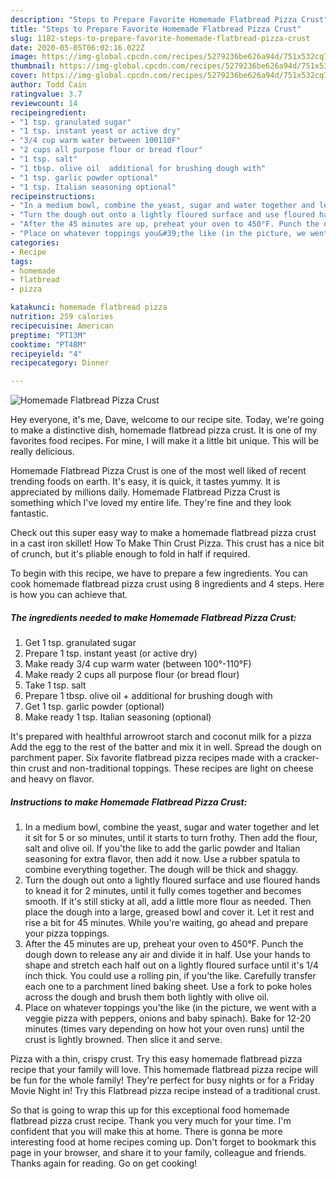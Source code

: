 ```yaml
---
description: "Steps to Prepare Favorite Homemade Flatbread Pizza Crust"
title: "Steps to Prepare Favorite Homemade Flatbread Pizza Crust"
slug: 1182-steps-to-prepare-favorite-homemade-flatbread-pizza-crust
date: 2020-05-05T06:02:16.022Z
image: https://img-global.cpcdn.com/recipes/5279236be626a94d/751x532cq70/homemade-flatbread-pizza-crust-recipe-main-photo.jpg
thumbnail: https://img-global.cpcdn.com/recipes/5279236be626a94d/751x532cq70/homemade-flatbread-pizza-crust-recipe-main-photo.jpg
cover: https://img-global.cpcdn.com/recipes/5279236be626a94d/751x532cq70/homemade-flatbread-pizza-crust-recipe-main-photo.jpg
author: Todd Cain
ratingvalue: 3.7
reviewcount: 14
recipeingredient:
- "1 tsp. granulated sugar"
- "1 tsp. instant yeast or active dry"
- "3/4 cup warm water between 100110F"
- "2 cups all purpose flour or bread flour"
- "1 tsp. salt"
- "1 tbsp. olive oil  additional for brushing dough with"
- "1 tsp. garlic powder optional"
- "1 tsp. Italian seasoning optional"
recipeinstructions:
- "In a medium bowl, combine the yeast, sugar and water together and let it sit for 5 or so minutes, until it starts to turn frothy. Then add the flour, salt and olive oil. If you&#39;the like to add the garlic powder and Italian seasoning for extra flavor, then add it now. Use a rubber spatula to combine everything together. The dough will be thick and shaggy."
- "Turn the dough out onto a lightly floured surface and use floured hands to knead it for 2 minutes, until it fully comes together and becomes smooth. If it&#39;s still sticky at all, add a little more flour as needed. Then place the dough into a large, greased bowl and cover it. Let it rest and rise a bit for 45 minutes. While you&#39;re waiting, go ahead and prepare your pizza toppings."
- "After the 45 minutes are up, preheat your oven to 450°F. Punch the dough down to release any air and divide it in half. Use your hands to shape and stretch each half out on a lightly floured surface until it&#39;s 1/4 inch thick. You could use a rolling pin, if you&#39;the like. Carefully transfer each one to a parchment lined baking sheet. Use a fork to poke holes across the dough and brush them both lightly with olive oil."
- "Place on whatever toppings you&#39;the like (in the picture, we went with a veggie pizza with peppers, onions and baby spinach). Bake for 12-20 minutes (times vary depending on how hot your oven runs) until the crust is lightly browned. Then slice it and serve."
categories:
- Recipe
tags:
- homemade
- flatbread
- pizza

katakunci: homemade flatbread pizza 
nutrition: 259 calories
recipecuisine: American
preptime: "PT13M"
cooktime: "PT48M"
recipeyield: "4"
recipecategory: Dinner

---
```



![Homemade Flatbread Pizza Crust](https://img-global.cpcdn.com/recipes/5279236be626a94d/751x532cq70/homemade-flatbread-pizza-crust-recipe-main-photo.jpg)

Hey everyone, it's me, Dave, welcome to our recipe site. Today, we're going to make a distinctive dish, homemade flatbread pizza crust. It is one of my favorites food recipes. For mine, I will make it a little bit unique. This will be really delicious.

Homemade Flatbread Pizza Crust is one of the most well liked of recent trending foods on earth. It's easy, it is quick, it tastes yummy. It is appreciated by millions daily. Homemade Flatbread Pizza Crust is something which I've loved my entire life. They're fine and they look fantastic.

Check out this super easy way to make a homemade flatbread pizza crust in a cast iron skillet! How To Make Thin Crust Pizza. This crust has a nice bit of crunch, but it&#39;s pliable enough to fold in half if required.


To begin with this recipe, we have to prepare a few ingredients. You can cook homemade flatbread pizza crust using 8 ingredients and 4 steps. Here is how you can achieve that.

<!--inarticleads1-->

##### The ingredients needed to make Homemade Flatbread Pizza Crust:

1. Get 1 tsp. granulated sugar
1. Prepare 1 tsp. instant yeast (or active dry)
1. Make ready 3/4 cup warm water (between 100°-110°F)
1. Make ready 2 cups all purpose flour (or bread flour)
1. Take 1 tsp. salt
1. Prepare 1 tbsp. olive oil + additional for brushing dough with
1. Get 1 tsp. garlic powder (optional)
1. Make ready 1 tsp. Italian seasoning (optional)


It&#39;s prepared with healthful arrowroot starch and coconut milk for a pizza Add the egg to the rest of the batter and mix it in well. Spread the dough on parchment paper. Six favorite flatbread pizza recipes made with a cracker-thin crust and non-traditional toppings. These recipes are light on cheese and heavy on flavor. 

<!--inarticleads2-->

##### Instructions to make Homemade Flatbread Pizza Crust:

1. In a medium bowl, combine the yeast, sugar and water together and let it sit for 5 or so minutes, until it starts to turn frothy. Then add the flour, salt and olive oil. If you&#39;the like to add the garlic powder and Italian seasoning for extra flavor, then add it now. Use a rubber spatula to combine everything together. The dough will be thick and shaggy.
1. Turn the dough out onto a lightly floured surface and use floured hands to knead it for 2 minutes, until it fully comes together and becomes smooth. If it&#39;s still sticky at all, add a little more flour as needed. Then place the dough into a large, greased bowl and cover it. Let it rest and rise a bit for 45 minutes. While you&#39;re waiting, go ahead and prepare your pizza toppings.
1. After the 45 minutes are up, preheat your oven to 450°F. Punch the dough down to release any air and divide it in half. Use your hands to shape and stretch each half out on a lightly floured surface until it&#39;s 1/4 inch thick. You could use a rolling pin, if you&#39;the like. Carefully transfer each one to a parchment lined baking sheet. Use a fork to poke holes across the dough and brush them both lightly with olive oil.
1. Place on whatever toppings you&#39;the like (in the picture, we went with a veggie pizza with peppers, onions and baby spinach). Bake for 12-20 minutes (times vary depending on how hot your oven runs) until the crust is lightly browned. Then slice it and serve.


Pizza with a thin, crispy crust. Try this easy homemade flatbread pizza recipe that your family will love. This homemade flatbread pizza recipe will be fun for the whole family! They&#39;re perfect for busy nights or for a Friday Movie Night in! Try this Flatbread pizza recipe instead of a traditional crust. 

So that is going to wrap this up for this exceptional food homemade flatbread pizza crust recipe. Thank you very much for your time. I'm confident that you will make this at home. There is gonna be more interesting food at home recipes coming up. Don't forget to bookmark this page in your browser, and share it to your family, colleague and friends. Thanks again for reading. Go on get cooking!
